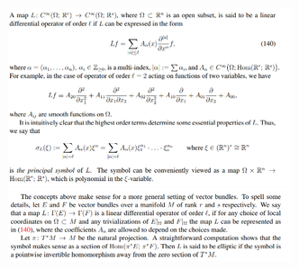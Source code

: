 ![](attachments/Pasted%20image%2020210613131318.png)
![](attachments/Pasted%20image%2020210613131328.png)